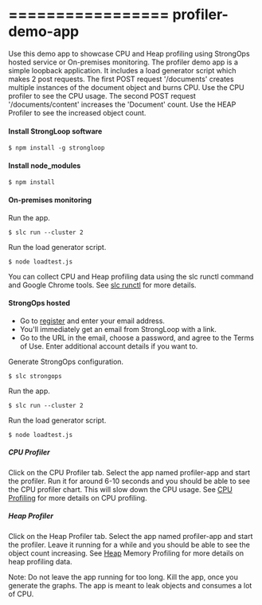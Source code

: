 =================
profiler-demo-app
=================

Use this demo app to showcase CPU and Heap profiling using StrongOps 
hosted service or On-premises monitoring. 
The profiler demo app is a simple loopback application. 
It includes a load generator script which makes 2 post requests. 
The first POST request '/documents' creates multiple instances of the 
document object and burns CPU. Use the CPU profiler to see the CPU usage. 
The second POST request '/documents/content' increases the 'Document' 
count. Use the HEAP Profiler to see the increased object count.  

#### Install StrongLoop software

    $ npm install -g strongloop

#### Install node_modules

    $ npm install

#### On-premises monitoring

Run the app.

    $ slc run --cluster 2

    
Run the load generator script.

    $ node loadtest.js
    
You can collect CPU and Heap profiling data using the slc runctl 
command and Google Chrome tools. 
See [slc runctl](http://docs.strongloop.com/display/SLC/slc+runctl) for more details.

#### StrongOps hosted

* Go to [register](http://strongloop.com/register) and enter your email address.
* You'll immediately get an email from StrongLoop with a link.
* Go to the URL in the email, choose a password, and agree to the 
Terms of Use.  Enter additional account details if you want to.

Generate StrongOps configuration.

    $ slc strongops

Run the app.

    $ slc run --cluster 2

Run the load generator script.

    $ node loadtest.js

##### CPU Profiler

Click on the CPU Profiler tab. Select the app named profiler-app and 
start the profiler. Run it for around 6-10 seconds and you should be able 
to see the CPU profiler chart. This will slow down the 
CPU usage. 
See [CPU Profiling](http://docs.strongloop.com/display/SLA/CPU+profiling) 
for more details on CPU profiling.

##### Heap Profiler 

Click on the Heap Profiler tab. Select the app named profiler-app and 
start the profiler. Leave it running for a while and you should be able 
to see the object count increasing.
See [Heap](http://docs.strongloop.com/display/SLA/Heap+memory+profiling)
Memory Profiling for more details on heap  profiling data.

Note: Do not leave the app running for too long. Kill the app, once you 
generate the graphs. The app is meant to leak objects and consumes a lot of CPU.

